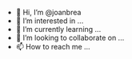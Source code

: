 - 👋 Hi, I’m @joanbrea
- 👀 I’m interested in ...
- 🌱 I’m currently learning ...
- 💞️ I’m looking to collaborate on ...
- 📫 How to reach me ...

<!---
joanbrea/joanbrea is a ✨ special ✨ repository because its `README.md` (this file) appears on your GitHub profile.
You can click the Preview link to take a look at your changes.
--->
